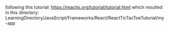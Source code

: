 following this tutorial: https://reactjs.org/tutorial/tutorial.html
which resulted in this directory:
LearningDirectory/JavaScript/Frameworks/React/ReactTicTacToeTutorial/my-app